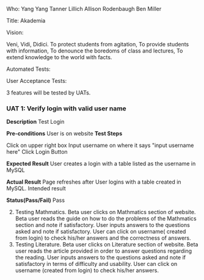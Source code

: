 Who: 
Yang Yang
Tanner Lillich
Allison Rodenbaugh
Ben Miller

Title: Akademia

Vision:

Veni, Vidi, Didici.
To protect students from agitation,
To provide students with information,
To denounce the boredoms of class and lectures,
To extend knowledge to the world with facts.

Automated Tests:

User Acceptance Tests:

3 features will be tested by UATs.

### UAT 1: Verify login with valid user name 
**Description**
Test Login

**Pre-conditions**
User is on website
**Test Steps**

Click on upper right box
Input username on where it says "input username here"
Click Login Button

**Expected Result**
User creates a login with a table listed as the username in MySQL

**Actual Result**
Page refreshes after User logins with a table created in MySQL. Intended result

**Status(Pass/Fail)**
Pass


2. Testing Mathmatics. Beta user clicks on Mathmatics section of website. Beta user reads the guide on how to do the problems of the Mathmatics section and note if satisfactory. User inputs answers to the questions asked and note if satisfactory.  User can click on 
username( created from login) to check his/her answers and the correctness of answers.
3. Testing Literature. Beta user clicks on Literature section of website. Beta user reads the article provided in order to answer questions regarding the reading. User inputs answers to the questions asked and note if satisfactory in terms of difficulty and usability.  User can click on username (created from login) to check his/her answers.







	

